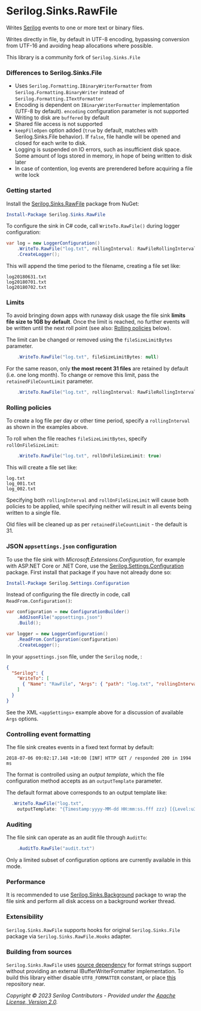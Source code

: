 # Serilog.Sinks.RawFile

Writes [Serilog](https://serilog.net) events to one or more text or binary files.

Writes directly in file, by default in UTF-8 encoding, bypassing conversion from UTF-16 and avoiding heap allocations where possible.

This library is a community fork of `Serilog.Sinks.File`

### Differences to Serilog.Sinks.File

- Uses `Serilog.Formatting.IBinaryWriterFormatter` from `Serilog.Formatting.BinaryWriter` instead of `Serilog.Formatting.ITextFormatter`
- Encoding is dependent on `IBinaryWriterFormatter` implementation (UTF-8 by default). `encoding` configuration parameter is not supported
- Writing to disk are `buffered` by default
- Shared file access is not supported
- `keepFileOpen` option added (`true` by default, matches with Serilog.Sinks.File behavior). If `false`, file handle will be opened and closed for each write to disk.
- Logging is suspended on IO errors, such as insufficient disk space. Some amount of logs stored in memory, in hope of being written to disk later
- In case of contention, log events are prerendered before acquiring a file write lock

### Getting started

Install the [Serilog.Sinks.RawFile](https://www.nuget.org/packages/Serilog.Sinks.RawFile/) package from NuGet:

```powershell
Install-Package Serilog.Sinks.RawFile
```

To configure the sink in C# code, call `WriteTo.RawFile()` during logger configuration:

```csharp
var log = new LoggerConfiguration()
    .WriteTo.RawFile("log.txt", rollingInterval: RawFileRollingInterval.Day)
    .CreateLogger();
```

This will append the time period to the filename, creating a file set like:

```
log20180631.txt
log20180701.txt
log20180702.txt
```

### Limits

To avoid bringing down apps with runaway disk usage the file sink **limits file size to 1GB by default**. Once the limit is reached, no further events will be written until the next roll point (see also: [Rolling policies](#rolling-policies) below).

The limit can be changed or removed using the `fileSizeLimitBytes` parameter.

```csharp
    .WriteTo.RawFile("log.txt", fileSizeLimitBytes: null)
```

For the same reason, only **the most recent 31 files** are retained by default (i.e. one long month). To change or remove this limit, pass the `retainedFileCountLimit` parameter.

```csharp
    .WriteTo.RawFile("log.txt", rollingInterval: RawFileRollingInterval.Day, retainedFileCountLimit: null)
```

### Rolling policies

To create a log file per day or other time period, specify a `rollingInterval` as shown in the examples above.

To roll when the file reaches `fileSizeLimitBytes`, specify `rollOnFileSizeLimit`:

```csharp
    .WriteTo.RawFile("log.txt", rollOnFileSizeLimit: true)
```

This will create a file set like:

```
log.txt
log_001.txt
log_002.txt
```

Specifying both `rollingInterval` and `rollOnFileSizeLimit` will cause both policies to be applied, while specifying neither will result in all events being written to a single file.

Old files will be cleaned up as per `retainedFileCountLimit` - the default is 31.

### JSON `appsettings.json` configuration

To use the file sink with _Microsoft.Extensions.Configuration_, for example with ASP.NET Core or .NET Core, use the [Serilog.Settings.Configuration](https://github.com/serilog/serilog-settings-configuration) package. First install that package if you have not already done so:

```powershell
Install-Package Serilog.Settings.Configuration
```

Instead of configuring the file directly in code, call `ReadFrom.Configuration()`:

```csharp
var configuration = new ConfigurationBuilder()
    .AddJsonFile("appsettings.json")
    .Build();

var logger = new LoggerConfiguration()
    .ReadFrom.Configuration(configuration)
    .CreateLogger();
```

In your `appsettings.json` file, under the `Serilog` node, :

```json
{
  "Serilog": {
    "WriteTo": [
      { "Name": "RawFile", "Args": { "path": "log.txt", "rollingInterval": "Day" } }
    ]
  }
}
```

See the XML `<appSettings>` example above for a discussion of available `Args` options.

### Controlling event formatting

The file sink creates events in a fixed text format by default:

```
2018-07-06 09:02:17.148 +10:00 [INF] HTTP GET / responded 200 in 1994 ms
```

The format is controlled using an _output template_, which the file configuration method accepts as an `outputTemplate` parameter.

The default format above corresponds to an output template like:

```csharp
  .WriteTo.RawFile("log.txt",
    outputTemplate: "{Timestamp:yyyy-MM-dd HH:mm:ss.fff zzz} [{Level:u3}] {Message:lj}{NewLine}{Exception}")
```

### Auditing

The file sink can operate as an audit file through `AuditTo`:

```csharp
    .AuditTo.RawFile("audit.txt")
```

Only a limited subset of configuration options are currently available in this mode.

### Performance

It is recommended to use [Serilog.Sinks.Background](https://github.com/epeshk/serilog-sinks-background) package to wrap the file sink and perform all disk access on a background worker thread.

### Extensibility

`Serilog.Sinks.RawFile` supports hooks for original `Serilog.Sinks.File` package via `Serilog.Sinks.RawFile.Hooks` adapter.

### Building from sources

`Serilog.Sinks.RawFile` uses [source dependency](https://github.com/epeshk/serilog-utf8-commons) for format strings support without providing an external IBufferWriterFormatter implementation. To build this library either disable `UTF8_FORMATTER` constant, or place [this](https://github.com/epeshk/serilog-utf8-commons) repository near.

_Copyright &copy; 2023 Serilog Contributors - Provided under the [Apache License, Version 2.0](http://apache.org/licenses/LICENSE-2.0.html)._
